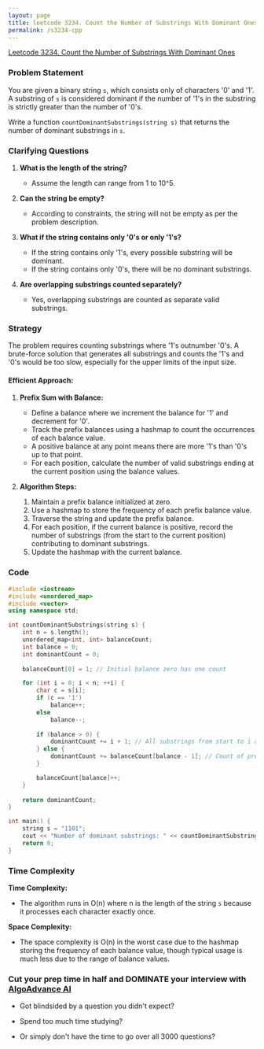 ```yaml
---
layout: page
title: leetcode 3234. Count the Number of Substrings With Dominant Ones
permalink: /s3234-cpp
---
```

[Leetcode 3234. Count the Number of Substrings With Dominant Ones](https://algoadvance.github.io/algoadvance/l3234)
### Problem Statement

You are given a binary string `s`, which consists only of characters '0' and '1'. A substring of `s` is considered dominant if the number of '1's in the substring is strictly greater than the number of '0's.

Write a function `countDominantSubstrings(string s)` that returns the number of dominant substrings in `s`.

### Clarifying Questions

1. **What is the length of the string?**
   - Assume the length can range from 1 to 10^5.
  
2. **Can the string be empty?**
   - According to constraints, the string will not be empty as per the problem description.
  
3. **What if the string contains only '0's or only '1's?**
   - If the string contains only '1's, every possible substring will be dominant. 
   - If the string contains only '0's, there will be no dominant substrings.

4. **Are overlapping substrings counted separately?**
   - Yes, overlapping substrings are counted as separate valid substrings.
  
### Strategy

The problem requires counting substrings where '1's outnumber '0's. A brute-force solution that generates all substrings and counts the '1's and '0's would be too slow, especially for the upper limits of the input size.

#### Efficient Approach:
1. **Prefix Sum with Balance:**
   - Define a balance where we increment the balance for '1' and decrement for '0'.
   - Track the prefix balances using a hashmap to count the occurrences of each balance value.
   - A positive balance at any point means there are more '1's than '0's up to that point.
   - For each position, calculate the number of valid substrings ending at the current position using the balance values.

2. **Algorithm Steps:**
   1. Maintain a prefix balance initialized at zero.
   2. Use a hashmap to store the frequency of each prefix balance value.
   3. Traverse the string and update the prefix balance.
   4. For each position, if the current balance is positive, record the number of substrings (from the start to the current position) contributing to dominant substrings.
   5. Update the hashmap with the current balance.

### Code

```cpp
#include <iostream>
#include <unordered_map>
#include <vector>
using namespace std;

int countDominantSubstrings(string s) {
    int n = s.length();
    unordered_map<int, int> balanceCount;
    int balance = 0;
    int dominantCount = 0;
    
    balanceCount[0] = 1; // Initial balance zero has one count

    for (int i = 0; i < n; ++i) {
        char c = s[i];
        if (c == '1')
            balance++;
        else
            balance--;
        
        if (balance > 0) {
            dominantCount += i + 1; // All substrings from start to i are dominant
        } else {
            dominantCount += balanceCount[balance - 1]; // Count of previous balances that make current balance dominant
        }

        balanceCount[balance]++;
    }
    
    return dominantCount;
}

int main() {
    string s = "1101";
    cout << "Number of dominant substrings: " << countDominantSubstrings(s) << endl;
    return 0;
}
```

### Time Complexity

**Time Complexity:** 
- The algorithm runs in O(n) where n is the length of the string `s` because it processes each character exactly once.

**Space Complexity:** 
- The space complexity is O(n) in the worst case due to the hashmap storing the frequency of each balance value, though typical usage is much less due to the range of balance values.


### Cut your prep time in half and DOMINATE your interview with [AlgoAdvance AI](https://algoAdvance.com)

- Got blindsided by a question you didn't expect?

- Spend too much time studying?

- Or simply don't have the time to go over all 3000 questions?

